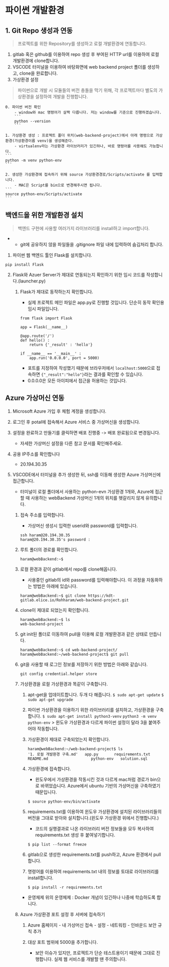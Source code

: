 # 파이썬 개발환경

## 1. Git Repo 생성과 연동

> 프로젝트를 위한 Repository를 생성하고 로컬 개발환경에 연동합니다.

1. gitlab 혹은 github를 이용하여 repo 생성 후 부여된 HTTP url를 이용하여 로컬 개발환경에 clone합니다.
2. VSCODE 터미널을 이용하여 바탕화면에 web backend project 폴더를 생성하고, clone을 완료합니다.
3. 가상환경 설정

> 파이썬으로 개발 시 모듈들의 버전 충돌을 막기 위해, 각 프로젝트마다 별도의 가상환경을 설정하여 개발을 진행합니다.

    0. 파이썬 버전 확인 
        - window와 mac 명령어가 살짝 다릅니다. 저는 window를 기준으로 진행하겠습니다.
        ```
        python --version
        ```

    1. 가상환경 생성 : 프로젝트 폴더 위치(web-backend-project)에서 아래 명령으로 가상환경(가상환경이름 venv)을 생성해준다.
        - virtualenv라는 가상환경 라이브러리가 있긴하나, 바로 명령어를 사용해도 가능합니다.
    ```
    python -m venv python-env
    ```

    2. 생성한 가상환경에 접속하기 위해 source 가상환경경로/Scripts/activate 를 입력합니다.
        - MAC은 Script를 bin으로 변경해주시면 됩니다.
    ```
    source python-env/Scripts/activate
    ```

## 백엔드을 위한 개발환경 설치

> 백엔드 구현에 사용할 여러가지 라이브러리를 install하고 import합니다.

* - git에 공유하지 않을 파일들을 .gitignore 파일 내에 입력하여 숨김처리 합니다.

1. 파이썬 웹 백엔드 툴인 Flask를 설치합니다.
```
pip install Flask
```

2. Flask와 Azuer Server가 제대로 연동되는지 확인하기 위한 임시 코드를 작성합니다.(launcher.py)
    1. Flask가 제대로 동작하는지 확인합니다.
        - 실제 프로젝트 메인 파일은 app.py로 진행할 것입니다. 단순히 동작 확인용 임시 파일입니다.

        ```
        from flask import Flask

        app = Flask(__name__)

        @app.route('/')
        def hello() :
            return {'_result' : 'hello'}

        if __name__ == '__main__' :
            app.run('0.0.0.0', port = 5000)
        ```

        - 포트를 지정하여 작성했기 때문에 브라우저에서 ```localhost:5000```으로 접속하면 ```{"_result":"hello"}```라는 결과를 확인할 수 있습니다.
        - 0.0.0.0은 모든 아이피에서 접근을 허용하는 것입니다.

## Azure 가상머신 연동

1. Microsoft Azure 가입 후 체험 계정을 생성합니다.

2. 로그인 후 potal에 접속해서 Azure 서비스 중 가상머신을 생성합니다.

3. 설정을 완료하고 만들기를 클릭하면 배포 진행중 -> 배포 완료됨으로 변경됩니다.
    - 자세한 가상머신 설정을 다른 참고 문서를 확인해주세요.

4. 공용 IP주소를 확인합니다
    - 20.194.30.35

5. VSCODE에서 터미널을 추가 생성한 뒤, ssh를 이동해 생성한 Azure 가상머신에 접근합니다. 

    * 터미널이 로컬 폴더에서 사용하는 python-evn 가상환경 1개와, Azure에 접근할 때 사용하는 webBackend 가상머신 1개의 위치를 헷갈리지 않게 유의합니다.

    1. 접속 주소를 입력합니다.
        - 가상머신 생성시 입력한 userid와 password를 입력합니다.
        ```
        ssh haram@20.194.30.35
        haram@20.194.30.35's password :
        ```
    
    2. 루트 폴더의 경로를 확인합니다.
        ```
        haram@webBackend:~$
        ```

    3. 로컬 환경과 같이 gitlab에서 repo를 clone해옵니다.

        - 사용중인 gitlab의 id와 password를 입력해야합니다. 이 과정을 자동화하는 방법은 아래에 있습니다.

        ```
        haram@webBackend:~$ git clone https://kdt-gitlab.elice.io/Rohharam/web-backend-project.git
        ```

    4. clone이 제대로 되었는지 확인합니다.

        ```
        haram@webBackend:~$ ls
        web-backend-project
        ```

    5. git init된 폴더로 이동하여 pull을 이용해 로컬 개발환경과 같은 상태로 만듭니다.

        ```
        haram@webBackend:~$ cd web-backend-project/
        haram@webBackend:~/web-backend-project$ git pull
        ```

    6. git을 사용할 때 로그인 정보를 저장하기 위한 방법은 아래와 같습니다.

        ```
        git config credential.helper store
        ```

    7. 가상환경을 로컬 가상환경과 똑같이 구축합니다.

        1. apt-get을 업데이트합니다. 두개 다 해줍니다.
            ```$ sudo apt-get update```
            ```$ sudo apt-get upgrade```

        2. 파이썬 가상환경을 이용하기 위한 라이브러리를 설치하고, 가상환경을 구축합니다.
            ```$ sudo apt-get install python3-venv```
            ```python3 -m venv python-env```
                > 윈도우 가상환경과 다르게 파이썬 설정이 달라 3을 붙여주어야 작동합니다.

        3. 가상환경이 제대로 구축되었는지 확인합니다.
            ```
            haram@webBackend:~/web-backend-project$ ls
            '1. 로컬 개발환경 구축.md'   app.py       requirements.txt
            README.md                   python-env   solution.sql
            ```

        4. 가상환경에 접속합니다.

            - 윈도우에서 가상환경을 작동시킨 것과 다르게 mac처럼 경로가 bin으로 바뀌었습니다. Azure에서 ubuntu 기반의 가상머신을 구축하였기 때문입니다.

            ```
            $ source python-env/bin/activate
            ```

        5. requirements.txt를 이용하여 윈도우 가상환경에 설치된 라이브러리들의 버전을 그대로 받아와 설치합니다.(윈도우 가상환경 위에서 진행합니다.)

            - 코드의 실행결과로 나온 라이브러리 버전 정보들을 모두 복사하여 requirements.txt 생성 후 붙여넣기합니다.

            ```
            $ pip list --format freeze
            ```

        6. gitlab으로 생성한 requirements.txt를 push하고, Azure 환경에서 pull합니다.

        7. 명령어를 이용하여 requirements.txt 내의 정보를 토대로 라이브러리를 install합니다.

            ```
            $ pip install -r requirements.txt
            ```

        * 운영체제 위의 운영체제 : Docker 개념이 있긴하나 나중에 학습하도록 합니다.

    6. Azure 가상환경 포트 설정 후 서버에 접속하기

        1. Azure 홈페이지 - 내 가상머신 접속 - 설정 - 네트워킹 - 인바운드 보안 규칙 추가

        2. 대상 포트 범위에 5000을 추가합니다.
            - 보안 이슈가 있지만, 프로젝트가 단순 테스트용이기 때문에 그대로 진행합니다. 실제 웹 서비스를 개발할 땐 주의합니다.


